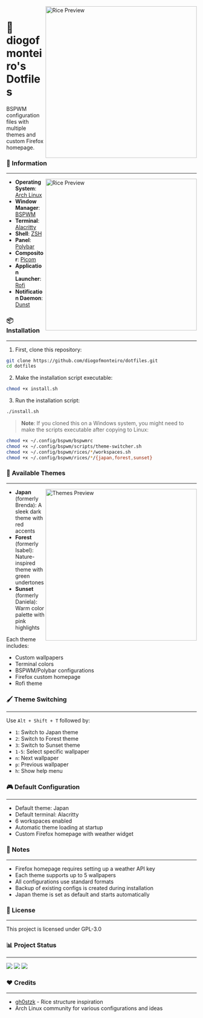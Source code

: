 <img src="assets/header.png" alt="Rice Preview" align="right" width="400px">

<div align="left">
<h1>🍚 diogofmonteiro's Dotfiles</h1>

BSPWM configuration files with multiple themes and custom Firefox homepage.
</div>

### 🌿 Information
---

<img src="assets/rice.png" alt="Rice Preview" align="right" width="400px">

+ **Operating System**: [Arch Linux](https://archlinux.org)
+ **Window Manager**: [BSPWM](https://github.com/baskerville/bspwm)
+ **Terminal**: [Alacritty](https://github.com/alacritty/alacritty)
+ **Shell**: [ZSH](https://www.zsh.org)
+ **Panel**: [Polybar](https://github.com/polybar/polybar)
+ **Compositor**: [Picom](https://github.com/yshui/picom)
+ **Application Launcher**: [Rofi](https://github.com/davatorium/rofi)
+ **Notification Daemon**: [Dunst](https://github.com/dunst-project/dunst)

### 📦 Installation
---

1. First, clone this repository:
```sh
git clone https://github.com/diogofmonteiro/dotfiles.git
cd dotfiles
```

2. Make the installation script executable:
```sh
chmod +x install.sh
```

3. Run the installation script:
```sh
./install.sh
```

> **Note**: If you cloned this on a Windows system, you might need to make the scripts executable after copying to Linux:
```sh
chmod +x ~/.config/bspwm/bspwmrc
chmod +x ~/.config/bspwm/scripts/theme-switcher.sh
chmod +x ~/.config/bspwm/rices/*/workspaces.sh
chmod +x ~/.config/bspwm/rices/*/{japan,forest,sunset}
```

### 🎨 Available Themes
---

<img src="assets/themes.png" alt="Themes Preview" align="right" width="400px">

+ **Japan** (formerly Brenda): A sleek dark theme with red accents
+ **Forest** (formerly Isabel): Nature-inspired theme with green undertones
+ **Sunset** (formerly Daniela): Warm color palette with pink highlights

Each theme includes:
- Custom wallpapers
- Terminal colors
- BSPWM/Polybar configurations
- Firefox custom homepage
- Rofi theme

### 🖌️ Theme Switching
---

Use `Alt + Shift + T` followed by:
- `1`: Switch to Japan theme
- `2`: Switch to Forest theme
- `3`: Switch to Sunset theme
- `1-5`: Select specific wallpaper
- `n`: Next wallpaper
- `p`: Previous wallpaper
- `h`: Show help menu

### 🎮 Default Configuration
---

- Default theme: Japan
- Default terminal: Alacritty
- 6 workspaces enabled
- Automatic theme loading at startup
- Custom Firefox homepage with weather widget

### 📝 Notes
---

- Firefox homepage requires setting up a weather API key
- Each theme supports up to 5 wallpapers
- All configurations use standard formats
- Backup of existing configs is created during installation
- Japan theme is set as default and starts automatically

### 🪪 License
---

This project is licensed under GPL-3.0

### 📊 Project Status
---

<div align="left">
  <a style="display: inline-block;" href="https://github.com/diogofmonteiro/dotfiles/stargazers">
    <img src="https://img.shields.io/github/stars/diogofmonteiro/dotfiles?color=e3a300&style=for-the-badge">
  </a>
  <a style="display: inline-block;" href="https://github.com/diogofmonteiro/dotfiles/issues">
    <img src="https://img.shields.io/github/issues/diogofmonteiro/dotfiles?color=ff4d4d&style=for-the-badge">
  </a>
  <img style="display: inline-block;" src="https://img.shields.io/github/repo-size/diogofmonteiro/dotfiles?color=blue&style=for-the-badge">
</div>

### ❤️ Credits
---

+ [gh0stzk](https://github.com/gh0stzk/dotfiles) - Rice structure inspiration
+ Arch Linux community for various configurations and ideas
